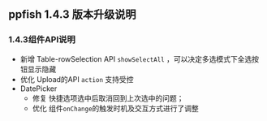 ## ppfish 1.4.3 版本升级说明

### 1.4.3组件API说明

- 新增 Table-rowSelection API `showSelectAll` ，可以决定多选模式下全选按钮显示隐藏
- 优化 Upload的API `action` 支持受控
- DatePicker
  - 修复 快捷选项选中后取消回到上次选中的问题；
  - 优化 组件`onChange`的触发时机及交互方式进行了调整
